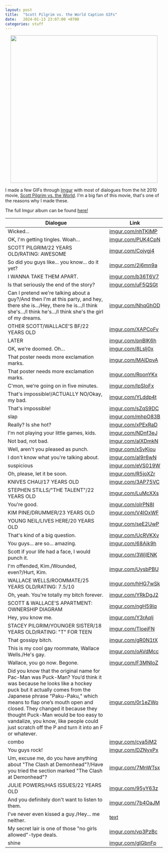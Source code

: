 ```yaml
---
layout: post
title:  "Scott Pilgrim vs. the World Caption GIFs"
date:   2024-01-13 23:07:00 +0700
categories: stuff
---
```

<p align="center">
<img src="https://w.wallhaven.cc/full/4y/wallhaven-4yvvx7.jpg" width="470px"/>
</p>

I made a few GIFs through [Imgur](https://imgur.com/) with most of dialogues from the hit 2010 movie, [Scott Pilgrim vs. the World](https://en.wikipedia.org/wiki/Scott_Pilgrim_vs._the_World). I'm a big fan of this movie, that's one of the reasons why I made these.

The full Imgur album can be found [here!](https://imgur.com/a/9dZWhVN)

|  Dialogue                                      | Link                          |
| ------------------------------------------------|------------------------------- |
|  Wicked...                                     | [imgur.com/nhTKIMP](https://imgur.com/nhTKIMP) |
|  OK, I'm getting tingles. Woah...              | [imgur.com/PUK4CpN](https://imgur.com/PUK4CpN) |
|  SCOTT PILGRIM/22 YEARS OLD/RATING: AWESOME    | [imgur.com/Cojygj4](https://imgur.com/Cojygj4) |
|  So did you guys like... you know... do it yet? | [imgur.com/2j6mn9a](https://imgur.com/2j6mn9a) |
|  I WANNA TAKE THEM APART.                      | [imgur.com/b36T6V7](https://imgur.com/b36T6V7) |
| Is that seriously the end of the story?| [imgur.com/uF5QSGt](https://imgur.com/uF5QSGt) |
| Can I pretend we're talking about a guy?/And then I'm at this party, and hey, there she is.../Hey, there he is.../I think she's.../I think he's.../I think she's the girl of my dreams.| [imgur.com/NhqGhOD](https://imgur.com/NhqGhOD) |
| OTHER SCOTT/WALLACE'S BF/22 YEARS OLD| [imgur.com/XAPCoFv](https://imgur.com/XAPCoFv) |
| LATER| [imgur.com/pnBlK6h](https://imgur.com/pnBlK6h) |
| OK, we're doomed. Oh...| [imgur.com/8LsIj0x](https://imgur.com/8LsIj0x) |
| That poster needs more exclamation marks.| [imgur.com/MAIDpvA](https://imgur.com/MAIDpvA) |
| That poster needs more exclamation marks.| [imgur.com/RoonYKx](https://imgur.com/RoonYKx) |
| C'mon, we're going on in five minutes.| [imgur.com/IpSIoFx](https://imgur.com/IpSIoFx) |
| That's impossible!/ACTUALLY NO/Okay, my bad.| [imgur.com/YLddp4t](https://imgur.com/YLddp4t) |
| That's impossible!| [imgur.com/sZqS9DC](https://imgur.com/sZqS9DC) |
| slap| [imgur.com/mhpO83B](https://imgur.com/mhpO83B) |
| Really? Is she hot?| [imgur.com/xPExRaD](https://imgur.com/xPExRaD) |
| I'm not playing your little games, kids.| [imgur.com/NDnf3eJ](https://imgur.com/NDnf3eJ) |
| Not bad, not bad.| [imgur.com/alXDmkN](https://imgur.com/alXDmkN) |
| Well, aren't you pleased as punch.| [imgur.com/xSvKjou](https://imgur.com/xSvKjou) |
| I don't know what you're talking about.| [imgur.com/al9r6wN](https://imgur.com/al9r6wN) |
| suspicious| [imgur.com/eVS019W](https://imgur.com/eVS019W) |
| Oh, please, let it be soon.| [imgur.com/R5joXZr](https://imgur.com/R5joXZr) |
| KNIVES CHAU/17 YEARS OLD| [imgur.com/3AP75VC](https://imgur.com/3AP75VC) |
| STEPHEN STILLS/"THE TALENT"/22 YEARS OLD| [imgur.com/LuMcXXs](https://imgur.com/LuMcXXs) |
| You're good.| [imgur.com/oIrPN8I](https://imgur.com/oIrPN8I) |
| KIM PINE/DRUMMER/23 YEARS OLD| [imgur.com/V4IOxWF](https://imgur.com/V4IOxWF) |
| YOUNG NEIL/LIVES HERE/20 YEARS OLD| [imgur.com/seE2UwP](https://imgur.com/seE2UwP) |
| That's kind of a big question.| [imgur.com/UcRVKXv](https://imgur.com/UcRVKXv) |
| You guys... are so... amazing.| [imgur.com/68Aik9h](https://imgur.com/68Aik9h) |
| Scott if your life had a face, I would punch it.| [imgur.com/3WjIENK](https://imgur.com/3WjIENK) |
| I'm offended, Kim./Wounded, even?/Hurt, Kim.| [imgur.com/UysbPBU](https://imgur.com/UysbPBU) |
| WALLACE WELLS/ROOMMATE/25 YEARS OLD/RATING: 7.5/10| [imgur.com/hHG7wSk](https://imgur.com/hHG7wSk) |
| Oh, yeah. You're totally my bitch forever.| [imgur.com/YRkDgJ2](https://imgur.com/YRkDgJ2) |
| SCOTT & WALLACE'S APARTMENT: OWNERSHIP DIAGRAM| [imgur.com/ngH59lq](https://imgur.com/ngH59lq) |
| Hey, you know me.| [imgur.com/Y3rAqlj](https://imgur.com/Y3rAqlj) |
| STACEY PILGRIM/YOUNGER SISTER/18 YEARS OLD/RATING: "T" FOR TEEN| [imgur.com/TIoejFN](https://imgur.com/TIoejFN) |
| That gossipy bitch.| [imgur.com/gR0N1tX](https://imgur.com/gR0N1tX) |
| This is my cool gay roommate, Wallace Wells./He's gay.| [imgur.com/oAVdMcc](https://imgur.com/oAVdMcc) |
| Wallace, you go now. Begone.| [imgur.com/F3MNIoZ](https://imgur.com/F3MNIoZ) |
| Did you know that the original name for Pac-Man was Puck-Man? You’d think it was because he looks like a hockey puck but it actually comes from the Japanese phrase "Paku-Paku," which means to flap one’s mouth open and closed. They changed it because they thought Puck-Man would be too easy to vandalize, you know, like people could just scratch off the P and turn it into an F or whatever.| [imgur.com/0r1eZWo](https://imgur.com/0r1eZWo) |
| combo| [imgur.com/cya5iM2](https://imgur.com/cya5iM2) |
| You guys rock!| [imgur.com/DZNyxPx](https://imgur.com/DZNyxPx) |
| Um, excuse me, do you have anything about "The Clash at Demonhead"?/Have you tried the section marked "The Clash at Demonhead"?| [imgur.com/7MnWTsx](https://imgur.com/7MnWTsx) |
| JULIE POWERS/HAS ISSUES/22 YEARS OLD| [imgur.com/95yY63z](https://imgur.com/95yY63z) |
| And you definitely don't want to listen to them.| [imgur.com/7b4OaJM](https://imgur.com/7b4OaJM) |
| I've never even kissed a guy./Hey... me neither.| [text](https://imgur.com/3jSH8Vm) |
| My secret lair is one of those "no girls allowed"-type deals.| [imgur.com/vp3PzBc](https://imgur.com/vp3PzBc) |
| shine| [imgur.com/gIGbnFp](https://imgur.com/gIGbnFp) |